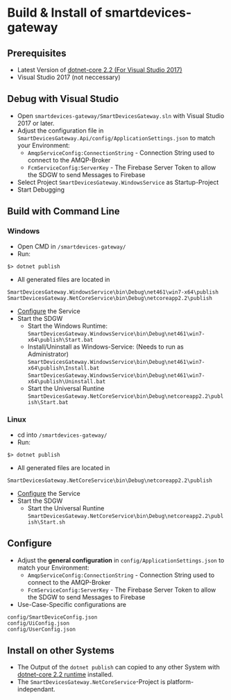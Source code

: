 # Build & Install of smartdevices-gateway

## Prerequisites
  * Latest Version of [dotnet-core 2.2 (For Visual Studio 2017)](https://dotnet.microsoft.com/download/dotnet-core/2.2)
  * Visual Studio 2017 (not neccessary)

## Debug with Visual Studio
  * Open `smartdevices-gateway/SmartDevicesGateway.sln` with Visual Studio 2017 or later.
  * Adjust the configuration file in `SmartDevicesGateway.Api/config/ApplicationSettings.json` to match your Environment:
    * `AmqpServiceConfig:ConnectionString` - Connection String used to connect to the AMQP-Broker
    * `FcmServiceConfig:ServerKey` - The Firebase Server Token to allow the SDGW to send Messages to Firebase
  * Select Project `SmartDevicesGateway.WindowsService` as Startup-Project
  * Start Debugging


## Build with Command Line
### Windows
  * Open CMD in `/smartdevices-gateway/`
  * Run:
```
$> dotnet publish
```
  * All generated files are located in     
```
SmartDevicesGateway.WindowsService\bin\Debug\net461\win7-x64\publish
SmartDevicesGateway.NetCoreService\bin\Debug\netcoreapp2.2\publish
```
  * [Configure](#Configure) the Service
  * Start the SDGW
    * Start the Windows Runtime:                `SmartDevicesGateway.WindowsService\bin\Debug\net461\win7-x64\publish\Start.bat`
    * Install/Uninstall as Windows-Service: (Needs to run as Administrator)
    `SmartDevicesGateway.WindowsService\bin\Debug\net461\win7-x64\publish\Install.bat`
    `SmartDevicesGateway.WindowsService\bin\Debug\net461\win7-x64\publish\Uninstall.bat`
    * Start the Universal Runtine
    `SmartDevicesGateway.NetCoreService\bin\Debug\netcoreapp2.2\publish\Start.bat`

### Linux
  * cd into `/smartdevices-gateway/`
  * Run:
```
$> dotnet publish
```
  * All generated files are located in     
```
SmartDevicesGateway.NetCoreService\bin\Debug\netcoreapp2.2\publish
```
  * [Configure](#Configure) the Service
  * Start the SDGW
    * Start the Universal Runtine
    `SmartDevicesGateway.NetCoreService\bin\Debug\netcoreapp2.2\publish\Start.sh`

## Configure
  * Adjust the **general configuration** in `config/ApplicationSettings.json` to match your Environment:
    * `AmqpServiceConfig:ConnectionString` - Connection String used to connect to the AMQP-Broker
    * `FcmServiceConfig:ServerKey` - The Firebase Server Token to allow the SDGW to send Messages to Firebase
  * Use-Case-Specific configurations are
```
config/SmartDeviceConfig.json
config/UiConfig.json
config/UserConfig.json
```

## Install on other Systems
  * The Output of the `dotnet publish` can copied to any other System with [dotnet-core 2.2 runtime](https://dotnet.microsoft.com/download) installed.
  * The `SmartDevicesGateway.NetCoreService`-Project is platform-independant.
